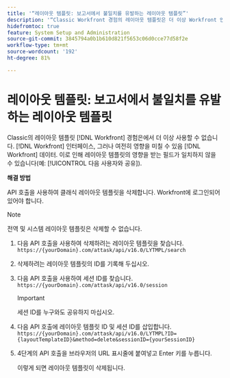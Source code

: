 ```yaml
---
title: '“레이아웃 템플릿: 보고서에서 불일치를 유발하는 레이아웃 템플릿”'
description: '“Classic Workfront 경험의 레이아웃 템플릿은 더 이상 Workfront 인터페이스에서 사용할 수 없지만 여전히 Workfront 데이터에 영향을 줄 수 있습니다. 이로 인해 보고서 또는 대시보드의 레이아웃 템플릿(예: 다음 사용자와 공유)의 영향을 받는 필드에 불일치가 발생할 수 있습니다.”'
hidefromtoc: true
feature: System Setup and Administration
source-git-commit: 3845794a0b1b610d821f5653c06d0cce77d58f2e
workflow-type: tm+mt
source-wordcount: '192'
ht-degree: 81%

---
```



# 레이아웃 템플릿: 보고서에서 불일치를 유발하는 레이아웃 템플릿

Classic의 레이아웃 템플릿 [!DNL Workfront] 경험은에서 더 이상 사용할 수 없습니다. [!DNL Workfront] 인터페이스, 그러나 여전히 영향을 미칠 수 있음 [!DNL Workfront] 데이터. 이로 인해 레이아웃 템플릿의 영향을 받는 필드가 일치하지 않을 수 있습니다(예: [!UICONTROL 다음 사용자와 공유]).

**해결 방법**

API 호출을 사용하여 클래식 레이아웃 템플릿을 삭제합니다. Workfront에 로그인되어 있어야 합니다.

>[!NOTE]
>
>전역 및 시스템 레이아웃 템플릿은 삭제할 수 없습니다.

1. 다음 API 호출을 사용하여 삭제하려는 레이아웃 템플릿을 찾습니다.
   `https://{yourDomain}.com/attask/api/v16.0/LYTMPL/search`
1. 삭제하려는 레이아웃 템플릿의 ID를 기록해 두십시오.
1. 다음 API 호출을 사용하여 세션 ID를 찾습니다.
   `https://{yourDomain}.com/attask/api/v16.0/session`

   >[!IMPORTANT]
   >
   >세션 ID를 누구와도 공유하지 마십시오.

1. 다음 API 호출에 레이아웃 템플릿 ID 및 세션 ID를 삽입합니다.
   `https://{yourDomain}.com/attask/api/v16.0/LYTMPL?ID={layoutTemplateID}&method=delete&sessionID={yourSessionID}`
1. 4단계의 API 호출을 브라우저의 URL 표시줄에 붙여넣고 Enter 키를 누릅니다.

   이렇게 되면 레이아웃 템플릿이 삭제됩니다.

